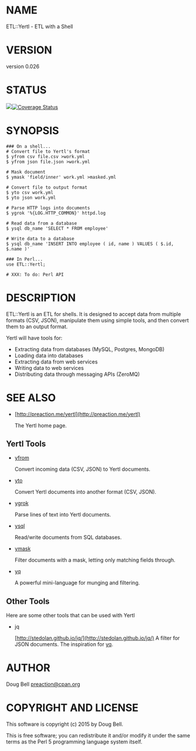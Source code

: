 # NAME

ETL::Yertl - ETL with a Shell

# VERSION

version 0.026

# STATUS

<a href="https://travis-ci.org/preaction/ETL-Yertl"><img src="https://travis-ci.org/preaction/ETL-Yertl.svg?branch=master"></a><a href="https://coveralls.io/r/preaction/ETL-Yertl"><img src="https://coveralls.io/repos/preaction/ETL-Yertl/badge.png" alt="Coverage Status" /></a>

# SYNOPSIS

    ### On a shell...
    # Convert file to Yertl's format
    $ yfrom csv file.csv >work.yml
    $ yfrom json file.json >work.yml

    # Mask document
    $ ymask 'field/inner' work.yml >masked.yml

    # Convert file to output format
    $ yto csv work.yml
    $ yto json work.yml

    # Parse HTTP logs into documents
    $ ygrok '%{LOG.HTTP_COMMON}' httpd.log

    # Read data from a database
    $ ysql db_name 'SELECT * FROM employee'

    # Write data to a database
    $ ysql db_name 'INSERT INTO employee ( id, name ) VALUES ( $.id, $.name )'

    ### In Perl...
    use ETL::Yertl;

    # XXX: To do: Perl API

# DESCRIPTION

ETL::Yertl is an ETL for shells. It is designed to accept data from multiple formats
(CSV, JSON), manipulate them using simple tools, and then convert them to an output
format.

Yertl will have tools for:

- Extracting data from databases (MySQL, Postgres, MongoDB)
- Loading data into databases
- Extracting data from web services
- Writing data to web services
- Distributing data through messaging APIs (ZeroMQ)

# SEE ALSO

- [http://preaction.me/yertl](http://preaction.me/yertl)

    The Yertl home page.

## Yertl Tools

- [yfrom](https://metacpan.org/pod/yfrom)

    Convert incoming data (CSV, JSON) to Yertl documents.

- [yto](https://metacpan.org/pod/yto)

    Convert Yertl documents into another format (CSV, JSON).

- [ygrok](https://metacpan.org/pod/ygrok)

    Parse lines of text into Yertl documents.

- [ysql](https://metacpan.org/pod/ysql)

    Read/write documents from SQL databases.

- [ymask](https://metacpan.org/pod/ymask)

    Filter documents with a mask, letting only matching fields through.

- [yq](https://metacpan.org/pod/yq)

    A powerful mini-language for munging and filtering.

## Other Tools

Here are some other tools that can be used with Yertl

- jq

    [http://stedolan.github.io/jq/](http://stedolan.github.io/jq/) A filter for JSON documents. The inspiration
    for [yq](https://metacpan.org/pod/yq).

# AUTHOR

Doug Bell <preaction@cpan.org>

# COPYRIGHT AND LICENSE

This software is copyright (c) 2015 by Doug Bell.

This is free software; you can redistribute it and/or modify it under
the same terms as the Perl 5 programming language system itself.
